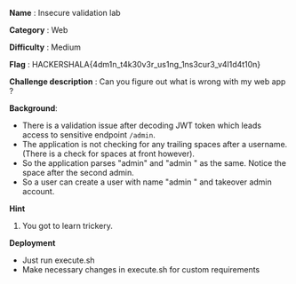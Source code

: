 **Name** : Insecure validation lab

**Category** : Web

**Difficulty** : Medium

**Flag** : HACKERSHALA{4dm1n_t4k30v3r_us1ng_1ns3cur3_v4l1d4t10n}

**Challenge description** : 
Can you figure out what is wrong with my web app ?

**Background**: 

+ There is a validation issue after decoding JWT token which leads access to sensitive endpoint `/admin`.
+ The application is not checking for any trailing spaces after a username. (There is a check for spaces at front however).
+ So the application parses "admin" and "admin  " as the same. Notice the space after the second admin.
+ So a user can create a user with name "admin " and takeover admin account.

**Hint**
1. You got to learn trickery.

**Deployment**
+ Just run execute.sh
+ Make necessary changes in execute.sh for custom requirements